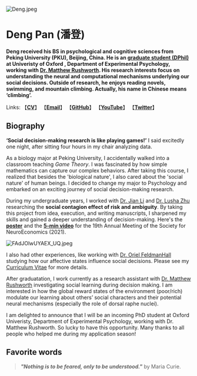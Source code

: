 ![Deng.jpeg](https://i.loli.net/2021/09/30/IQ1enLEGduXT6rU.jpg)

# **Deng Pan** (潘登)
**Deng received his BS in psychological and cognitive sciences from Peking University (PKU), Beijing, China. He is an [graduate student (DPhil)](https://www.psy.ox.ac.uk/people/deng-pan) at Univeristy of Oxford , Department of Experimental Psychology, working with [Dr. Matthew Rushworth](https://www.psy.ox.ac.uk/team/matthew-rushworth). His research interests focus on understanding the neural and computational mechanisms underlying our social decisions. Outside of research, he enjoys reading novels, swimming, and mountain climbing. Actually, his name in Chinese means ‘climbing’.**

Links: 【**[CV](https://drive.google.com/file/d/1UOVdEJ-73dayJyEYB4PHvwTYgMKl3LDk/view)**】 【**[Email](mailto:deng.pan@psy.ox.ac.uk)**】 【**[GitHub](https://github.com/DengPan012)**】 【**[YouTube](https://www.youtube.com/channel/UCdZZReasw8_vSxyNRPIsbQQ/videos)**】 【**[Twitter](https://twitter.com/DengPan18)**】  
  


## Biography
**‘Social decision-making research is like playing games!’** I said excitedly one night, after sitting four hours in my chair analyzing data. 

As a biology major at Peking University, I accidentally walked into a classroom teaching *Game Theory*. I was fascinated by how simple mathematics can capture our complex behaviors. After taking this course, I realized that besides the 'biological nature', I also cared about the 'social nature' of human beings. I decided to change my major to Psychology and embarked on an exciting journey of social decision-making research.


During my undergraduate years, I worked with [Dr. Jian Li](https://jianlilab.github.io/members/) and [Dr. Lusha Zhu](https://www.lushazhu.com/) researching the **social contagion effect of risk and ambiguity**. By taking this project from idea, execution, and writing manuscripts, I sharpened my skills and gained a deeper understanding of decision-making. Here's the **[poster](https://drive.google.com/file/d/1TOuwy4HdkGKfYsuEDQ6a8gEHTsoQ1dWq/view)** and the **[5-min video](https://www.youtube.com/watch?v=JPtiRqOq7Rg)** for the 19th Annual Meeting of the Society for NeuroEconomics (2021).

![FAdJOlwUYAEX_UQ.jpeg](https://i.loli.net/2021/09/30/i8HCYAObjdp6DgZ.jpg)


I also had other experiences, like working with [Dr. Oriel FeldmanHall](http://www.feldmanhalllab.com/) studying how our affective states influence social decisions. Please see my [Curriculum Vitae](https://drive.google.com/file/d/1UOVdEJ-73dayJyEYB4PHvwTYgMKl3LDk/view) for more details.


After graduatation, I work currently as a research assistant with [Dr. Matthew Rushworth](https://www.psy.ox.ac.uk/team/matthew-rushworth) investigating social learning during decision making. I am interested in how the global reward states of the environment (poor/rich) modulate our learning about others’ social characters and their potential neural mechanisms (especially the role of dorsal raphe nuclei).


I am delighted to announce that I will be an incoming PhD student at Oxford Univeristy, Department of Experimental Psychology, working with Dr. Matthew Rushworth. So lucky to have this opportunity. Many thanks to all people who helped me during my application season!

## Favorite words
> ***"Nothing is to be feared, only to be understood."*** by Maria Curie.
